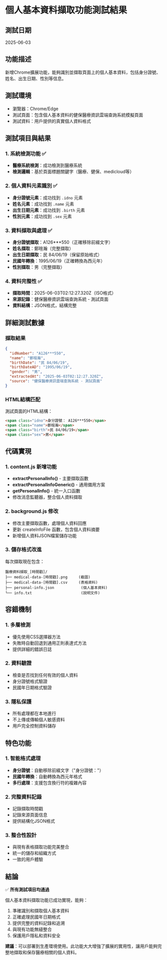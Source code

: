 # 個人基本資料擷取功能測試結果

## 測試日期
2025-06-03

## 功能描述
新增Chrome擴展功能，能夠識別並擷取頁面上的個人基本資料，包括身分證號、姓名、出生日期、性別等信息。

## 測試環境
- 瀏覽器：Chrome/Edge
- 測試頁面：包含個人基本資料的健保醫療資訊雲端查詢系統模擬頁面
- 測試資料：用戶提供的真實個人資料格式

## 測試項目與結果

### 1. 系統檢測功能 ✅
- **醫療系統檢測**：成功檢測到醫療系統
- **檢測邏輯**：基於頁面標題關鍵字（醫療、健保、medicloud等）

### 2. 個人資料元素識別 ✅
- **身分證號元素**：成功找到 `.idno` 元素
- **姓名元素**：成功找到 `.name` 元素  
- **出生日期元素**：成功找到 `.birth` 元素
- **性別元素**：成功找到 `.sex` 元素

### 3. 資料擷取與處理 ✅
- **身分證號擷取**：A126***550（正確移除前綴文字）
- **姓名擷取**：鄭暄瀚（完整擷取）
- **出生日期擷取**：民 84/06/19（保留原始格式）
- **民國年轉換**：1995/06/19（正確轉換為西元年）
- **性別擷取**：男（完整擷取）

### 4. 資料完整性 ✅
- **擷取時間**：2025-06-03T02:12:27.320Z（ISO格式）
- **來源記錄**：健保醫療資訊雲端查詢系統 - 測試頁面
- **資料結構**：JSON格式，結構完整

## 詳細測試數據

### 擷取結果
```json
{
  "idNumber": "A126***550",
  "name": "鄭暄瀚", 
  "birthDate": "民 84/06/19",
  "birthDateAD": "1995/06/19",
  "gender": "男",
  "extractedAt": "2025-06-03T02:12:27.320Z",
  "source": "健保醫療資訊雲端查詢系統 - 測試頁面"
}
```

### HTML結構匹配
測試頁面的HTML結構：
```html
<span class="idno">身分證號： A126***550</span>
<span class="name">鄭暄瀚</span>
<span class="birth">民 84/06/19</span>
<span class="sex">男</span>
```

## 代碼實現

### 1. content.js 新增功能
- **extractPersonalInfo()** - 主要擷取函數
- **extractPersonalInfoGeneric()** - 通用備用方案
- **getPersonalInfo()** - 統一入口函數
- 修改消息監聽器，整合個人資料擷取

### 2. background.js 修改
- 修改主要擷取函數，處理個人資料回應
- 更新 createInfoFile 函數，包含個人資料摘要
- 新增個人資料JSON檔案儲存功能

### 3. 儲存格式改進
每次擷取現在包含：
```
醫療資料擷取_[時間戳]/
├── medical-data-[時間戳].png     (截圖)
├── medical-data-[時間戳].csv     (表格資料)
├── personal-info.json            (個人基本資料)
└── info.txt                      (說明文件)
```

## 容錯機制

### 1. 多層檢測
- 優先使用CSS選擇器方法
- 失敗時自動回退到通用正則表達式方法
- 提供詳細的錯誤日誌

### 2. 資料驗證
- 檢查是否找到任何有效的個人資料
- 身分證號格式驗證
- 民國年日期格式驗證

### 3. 隱私保護
- 所有處理都在本地進行
- 不上傳或傳輸個人敏感資料
- 用戶完全控制資料儲存

## 特色功能

### 1. 智能格式處理
- **身分證號**：自動移除前綴文字（"身分證號："）
- **民國年轉換**：自動轉換為西元年格式
- **多行處理**：支援包含換行符的複雜內容

### 2. 完整資料記錄
- 記錄擷取時間戳
- 記錄來源頁面信息
- 提供結構化JSON格式

### 3. 整合性設計
- 與現有表格擷取功能完美整合
- 統一的儲存和組織方式
- 一致的用戶體驗

## 結論

✅ **所有測試項目均通過**

個人基本資料擷取功能已成功實現，能夠：
1. 準確識別和擷取個人基本資料
2. 正確處理民國年日期格式
3. 提供完整的資料記錄和追溯
4. 與現有功能無縫整合
5. 保護用戶隱私和資料安全

**建議**：可以部署到生產環境使用。此功能大大增強了擴展的實用性，讓用戶能夠完整地擷取和保存醫療相關的個人資料。


